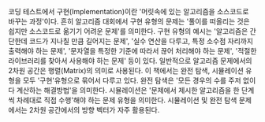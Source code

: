 코딩 테스트에서 구현(Implementation)이란 '머릿속에 있는 알고리즘을 소스코드로 바꾸는 과정'이다.
흔히 알고리즘 대회에서 구현 유형의 문제는 '풀이를 떠올리는 것은 쉽지만 소스코드로 옮기기 어려운 문제'를 의미한다.
구현 유형의 예시는 '알고리즘은 간단한데 코드가 지나칠 만큼 길어지는 문제', '실수 연산을 다루고, 특정 소수점 자리까지 출력해야 하는 문제', '문자열을 특정한 기준에 따라서 끊어 처리해야 하는 문제', '적절한 라이브러리를 찾아서 사용해야 하는 문제' 등이 있다.
일반적으로 알고리즘 문제에서의 2차원 공간은 행렬(Matrix)의 의미로 사용된다.
이 책에서는 완전 탐색, 시뮬레이션 유형을 모두 '구현'유형으로 묶어서 다루고 있다.
완전 탐색은 '모든 경우의 수를 주저 없이 다 계산하는 해결방법'을 의미한다.
시뮬레이션은 '문제에서 제시한 알고리즘을 한 단계씩 차례대로 직접 수행'해야 하는 문제 유형을 의미한다.
시뮬레이션 및 완전 탐색 문제에서는 2차원 공간에서의 방향 벡터가 자주 활용된다.

